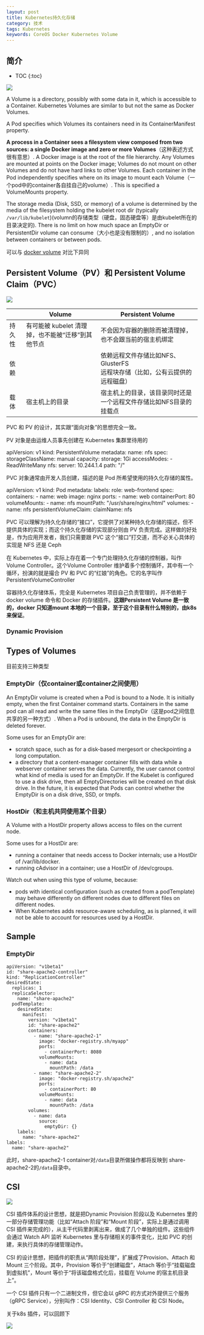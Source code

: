 ```yaml
---
layout: post
title: Kubernetes持久化存储
category: 技术
tags: Kubernetes
keywords: CoreOS Docker Kubernetes Volume
---
```


## 简介

* TOC
{:toc}

![](/public/upload/kubernetes/kubernetes_object.png)

A Volume is a directory, possibly with some data in it, which is accessible to a Container. Kubernetes Volumes are similar to but not the same as Docker Volumes.

A Pod specifies which Volumes its containers need in its ContainerManifest property.

**A process in a Container sees a filesystem view composed from two sources: a single Docker image and zero or more Volumes**（这种表述方式很有意思）. A Docker image is at the root of the file hierarchy. Any Volumes are mounted at points on the Docker image; Volumes do not mount on other Volumes and do not have hard links to other Volumes. Each container in the Pod independently specifies where on its image to mount each Volume（一个pod中的container各自挂自己的volume）. This is specified a VolumeMounts property.

The storage media (Disk, SSD, or memory) of a volume is determined by the media of the filesystem holding the kubelet root dir (typically `/var/lib/kubelet`)(volumn的存储类型（硬盘，固态硬盘等）是由kubelet所在的目录决定的). There is no limit on how much space an EmptyDir or PersistentDir volume can consume（大小也是没有限制的）, and no isolation between containers or between pods.

可以与 [docker volume](http://qiankunli.github.io/2015/09/24/docker_volume.html) 对比下异同

## Persistent Volume（PV）和 Persistent Volume Claim（PVC）

![](/public/upload/kubernetes/k8s_pvc.jpg)

||Volume|Persistent Volume|
|---|---|---|
|持久性|有可能被 kubelet 清理掉，也不能被“迁移”到其他节点|不会因为容器的删除而被清理掉，也不会跟当前的宿主机绑定|
|依赖||依赖远程文件存储比如NFS、GlusterFS<br>远程块存储（比如，公有云提供的远程磁盘）|
|载体|宿主机上的目录|宿主机上的目录，该目录同时还是一个远程文件存储比如NFS目录的挂载点|


PVC 和 PV 的设计，其实跟“面向对象”的思想完全一致。

PV 对象是由运维人员事先创建在 Kubernetes 集群里待用的

  apiVersion: v1
  kind: PersistentVolume
  metadata:
    name: nfs
  spec:
    storageClassName: manual
    capacity:
      storage: 1Gi
    accessModes:
      - ReadWriteMany
    nfs:
      server: 10.244.1.4
      path: "/"

PVC 对象通常由开发人员创建，描述的是 Pod 所希望使用的持久化存储的属性。

  apiVersion: v1
  kind: Pod
  metadata:
    labels:
      role: web-frontend
  spec:
    containers:
    - name: web
      image: nginx
      ports:
        - name: web
          containerPort: 80
      volumeMounts:
          - name: nfs
            mountPath: "/usr/share/nginx/html"
    volumes:
    - name: nfs
      persistentVolumeClaim:
        claimName: nfs

PVC 可以理解为持久化存储的“接口”，它提供了对某种持久化存储的描述，但不提供具体的实现；而这个持久化存储的实现部分则由 PV 负责完成。这样做的好处是，作为应用开发者，我们只需要跟 PVC 这个“接口”打交道，而不必关心具体的实现是 NFS 还是 Ceph

在 Kubernetes 中，实际上存在着一个专门处理持久化存储的控制器，叫作 Volume Controller。这个Volume Controller 维护着多个控制循环，其中有一个循环，扮演的就是撮合 PV 和 PVC 的“红娘”的角色。它的名字叫作 PersistentVolumeController


容器持久化存储体系，完全是 Kubernetes 项目自己负责管理的，并不依赖于 docker volume 命令和 Docker 的存储插件。**这跟Persistent Volume 是一致的，docker 只知道mount 本地的一个目录，至于这个目录有什么特别的，由k8s 来保证**。

### Dynamic Provision

## Types of Volumes

目前支持三种类型

### EmptyDir（仅container或container之间使用）

An EmptyDir volume is created when a Pod is bound to a Node. It is initially empty, when the first Container command starts. Containers in the same pod can all read and write the same files in the EmptyDir（这是pod之间信息共享的另一种方式）. When a Pod is unbound, the data in the EmptyDir is deleted forever.

Some uses for an EmptyDir are:

- scratch space, such as for a disk-based mergesort or checkpointing a long computation.
- a directory that a content-manager container fills with data while a webserver container serves the data.
Currently, the user cannot control what kind of media is used for an EmptyDir. If the Kubelet is configured to use a disk drive, then all EmptyDirectories will be created on that disk drive. In the future, it is expected that Pods can control whether the EmptyDir is on a disk drive, SSD, or tmpfs.

### HostDir（和主机共同使用某个目录）

A Volume with a HostDir property allows access to files on the current node.

Some uses for a HostDir are:

- running a container that needs access to Docker internals; use a HostDir of /var/lib/docker.
- running cAdvisor in a container; use a HostDir of /dev/cgroups.

Watch out when using this type of volume, because:

- pods with identical configuration (such as created from a podTemplate) may behave differently on different nodes due to different files on different nodes.
- When Kubernetes adds resource-aware scheduling, as is planned, it will not be able to account for resources used by a HostDir.

## Sample

### EmptyDir

    apiVersion: "v1beta1"
    id: "share-apache2-controller"
    kind: "ReplicationController"
    desiredState:
      replicas: 1
      replicaSelector:
        name: "share-apache2"
      podTemplate:
        desiredState:
          manifest:
            version: "v1beta1"
            id: "share-apache2"
            containers:
              - name: "share-apache2-1"
                image: "docker-registry.sh/myapp"
                ports:
                  - containerPort: 8080
                volumeMounts:
                  - name: data
                    mountPath: /data
              - name: "share-apache2-2"
                image: "docker-registry.sh/apache2"
                ports:
                  - containerPort: 80
                volumeMounts:
                  - name: data
                    mountPath: /data
            volumes:
              - name: data
                source:
                  emptyDir: {}
        labels:
          name: "share-apache2"
    labels:
      name: "share-apache2"
      
此时，share-apache2-1 container对`/data`目录所做操作都将反映到 share-apache2-2的`/data`目录中。

## CSI

![](/public/upload/kubernetes/k8s_csi.png)

CSI 插件体系的设计思想，就是把Dynamic Provision 阶段以及 Kubernetes 里的一部分存储管理功能（比如“Attach 阶段”和“Mount 阶段”，实际上是通过调用 CSI 插件来完成的），从主干代码里剥离出来，做成了几个单独的组件。这些组件会通过 Watch API 监听 Kubernetes 里与存储相关的事件变化，比如 PVC 的创建，来执行具体的存储管理动作。

CSI 的设计思想，把插件的职责从“两阶段处理”，扩展成了Provision、Attach 和 Mount 三个阶段。其中，Provision 等价于“创建磁盘”，Attach 等价于“挂载磁盘到虚拟机”，Mount 等价于“将该磁盘格式化后，挂载在 Volume 的宿主机目录上”。

一个 CSI 插件只有一个二进制文件，但它会以 gRPC 的方式对外提供三个服务（gRPC Service），分别叫作：CSI Identity、CSI Controller 和 CSI Node。

关于k8s 插件，可以回顾下

![](/public/upload/kubernetes/parse_k8s_1.png)




